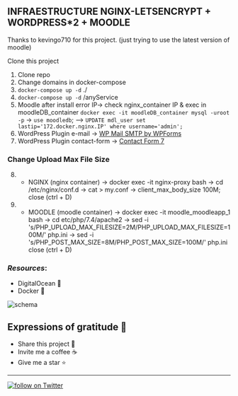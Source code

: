 ## INFRAESTRUCTURE NGINX-LETSENCRYPT + WORDPRESS*2 + MOODLE
Thanks to kevingo710 for this project.
(just trying to use the latest version of moodle)

Clone this project
  1. Clone repo
  2. Change domains in docker-compose
  2. `docker-compose up -d` ./
  3. `docker-compose up -d` /anyService
  4. Moodle after install error IP-> check nginx_container IP & exec in moodleDB_container `docker exec -it moodleDB_container mysql -uroot -p`  -> `use moodledb`;
  --> `UPDATE mdl_user set lastip='172.docker.nginx.IP' where username='admin';`
  5. WordPress Plugin e-mail -> [WP Mail SMTP by WPForms](https://es.wordpress.org/plugins/wp-mail-smtp/)
  6. WordPress Plugin contact-form -> [Contact Form 7](https://es.wordpress.org/plugins/contact-form-7/)
### Change Upload Max File Size
  8. * NGINX (nginx container) -> docker exec -it nginx-proxy bash -> cd /etc/nginx/conf.d -> cat > my.conf -> client_max_body_size 100M; close (ctrl + D)
  9. * MOODLE (moodle container) -> docker exec -it moodle_moodleapp_1 bash -> cd etc/php/7.4/apache2 -> sed -i 's/PHP_UPLOAD_MAX_FILESIZE=2M/PHP_UPLOAD_MAX_FILESIZE=100M/' php.ini -> sed -i 's/PHP_POST_MAX_SIZE=8M/PHP_POST_MAX_SIZE=100M/' php.ini close (ctrl + D)

### _Resources_:
* DigitalOcean 🛫
* Docker 🐳



![schema](./schema.png)




## Expressions of gratitude 🎁

* Share this project 📢
* Invite me a coffee ☕  
* Give me a star ⭐




---


<p>
    <a href="https://twitter.com/intent/follow?screen_name=kevingrac7">
    <img src="https://img.shields.io/twitter/follow/kevingrac7?style=social"
    alt="follow on Twitter">
    </a>
<p>
